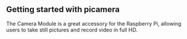 ## Getting started with picamera

The Camera Module is a great accessory for the Raspberry Pi, allowing users to take still pictures and record video in full HD.

